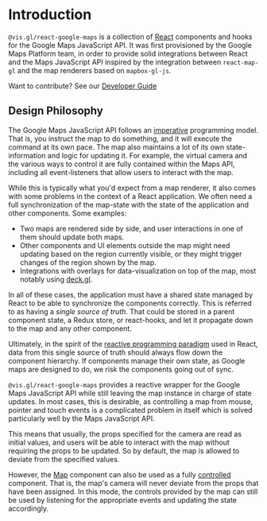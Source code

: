 # Introduction

`@vis.gl/react-google-maps` is a collection of [React][react] components and
hooks for the Google Maps JavaScript API. It was first provisioned by the
Google Maps Platform team, in order to provide solid integrations between
React and the Maps JavaScript API inspired by the integration between
`react-map-gl` and the map renderers based on `mapbox-gl-js`.

Want to contribute? See our [Developer Guide](./contributing.md)

## Design Philosophy

The Google Maps JavaScript API follows an [imperative][wiki-imperative]
programming model. That is, you instruct the map to do something, and it
will execute the command at its own pace. The map also maintains a lot of
its own state-information and logic for updating it. For example, the virtual
camera and the various ways to control it are fully contained within the
Maps API, including all event-listeners that allow users to interact with
the map.

While this is typically what you'd expect from a map renderer, it also comes
with some problems in the context of a React application. We often need a
full synchronization of the map-state with the state of the application and
other components. Some examples:

- Two maps are rendered side by side, and user interactions in one of them
  should update both maps.
- Other components and UI elements outside the map might need updating based on
  the region currently visible, or they might trigger changes of the region
  shown by the map.
- Integrations with overlays for data-visualization on top of the map, most
  notably using [deck.gl][docs-deckgl].

In all of these cases, the application must have a shared state managed by
React to be able to synchronize the components correctly. This is referred
to as having a _single source of truth_. That could be stored in a parent
component state, a Redux store, or react-hooks, and let it propagate down
to the map and any other component.

Ultimately, in the spirit of the [reactive programming paradigm][wiki-reactive]
used in React, data from this single source of truth should
always flow down the component hierarchy. If components manage their own
state, as Google maps are designed to do, we risk the components going out of
sync.

`@vis.gl/react-google-maps` provides a reactive wrapper for the Google Maps
JavaScript API while still leaving the map instance in charge of state
updates. In most cases, this is desirable, as controlling a map from mouse,
pointer and touch events is a complicated problem in itself which is solved
particularly well by the Maps JavaScript API.

This means that usually, the props specified for the camera are read as
initial values, and users will be able to interact with the map without
requiring the props to be updated. So by default, the map is allowed to
deviate from the specified values.

However, the [Map][docs-map] component can also be used as a fully
[controlled][react-controlled] component. That is, the map's camera will never
deviate from the props that have been assigned. In this mode, the controls
provided by the map can still be used by listening for the appropriate
events and updating the state accordingly.

[wiki-imperative]: https://en.wikipedia.org/wiki/Imperative_programming
[wiki-reactive]: https://en.wikipedia.org/wiki/Reactive_programming
[docs-deckgl]: ./guides/deckgl-integration.md
[docs-map]: ./api-reference/components/map.md
[react]: https://react.dev/
[react-controlled]: https://react.dev/learn/sharing-state-between-components#controlled-and-uncontrolled-components

